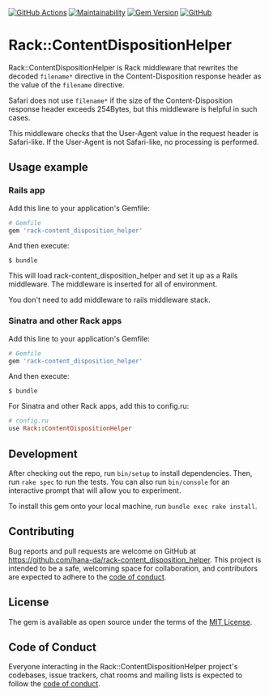 [![GitHub Actions](https://github.com/hana-da/rack-content_disposition_helper/actions/workflows/test.yml/badge.svg)](https://github.com/hana-da/rack-content_disposition_helper/actions/workflows/test.yml)
[![Maintainability](https://api.codeclimate.com/v1/badges/27559fca466cbad7698d/maintainability)](https://codeclimate.com/github/hana-da/rack-content_disposition_helper/maintainability)
[![Gem Version](https://badge.fury.io/rb/rack-content_disposition_helper.svg)](https://badge.fury.io/rb/rack-content_disposition_helper)
[![GitHub](https://img.shields.io/github/license/hana-da/rack-content_disposition_helper)](https://github.com/hana-da/rack-content_disposition_helper/blob/main/MIT-LICENSE)

# Rack::ContentDispositionHelper

Rack::ContentDispositionHelper is Rack middleware that rewrites the decoded `filename*` directive in the Content-Disposition response header as the value of the `filename` directive.

Safari does not use `filename*` if the size of the Content-Disposition response header exceeds 254Bytes, but this middleware is helpful in such cases.

This middleware checks that the User-Agent value in the request header is Safari-like.
If the User-Agent is not Safari-like, no processing is performed.

## Usage example

### Rails app

Add this line to your application's Gemfile:

```ruby
# Gemfile
gem 'rack-content_disposition_helper'
```

And then execute:

```
$ bundle
```

This will load rack-content_disposition_helper and set it up as a Rails middleware. The middleware is inserted for all of environment.

You don't need to add middleware to rails middleware stack. 

### Sinatra and other Rack apps

Add this line to your application's Gemfile:

```ruby
# Gemfile
gem 'rack-content_disposition_helper'
```

And then execute:

```
$ bundle
```

For Sinatra and other Rack apps, add this to config.ru:

```ruby
# config.ru
use Rack::ContentDispositionHelper
```

## Development

After checking out the repo, run `bin/setup` to install dependencies. Then, run `rake spec` to run the tests. You can also run `bin/console` for an interactive prompt that will allow you to experiment.

To install this gem onto your local machine, run `bundle exec rake install`.

## Contributing

Bug reports and pull requests are welcome on GitHub at https://github.com/hana-da/rack-content_disposition_helper. This project is intended to be a safe, welcoming space for collaboration, and contributors are expected to adhere to the [code of conduct](https://github.com/hana-da/rack-content_disposition_helper/blob/master/CODE_OF_CONDUCT.md).


## License

The gem is available as open source under the terms of the [MIT License](https://opensource.org/licenses/MIT).

## Code of Conduct

Everyone interacting in the Rack::ContentDispositionHelper project's codebases, issue trackers, chat rooms and mailing lists is expected to follow the [code of conduct](https://github.com/hana-da/rack-content_disposition_helper/blob/master/CODE_OF_CONDUCT.md).
